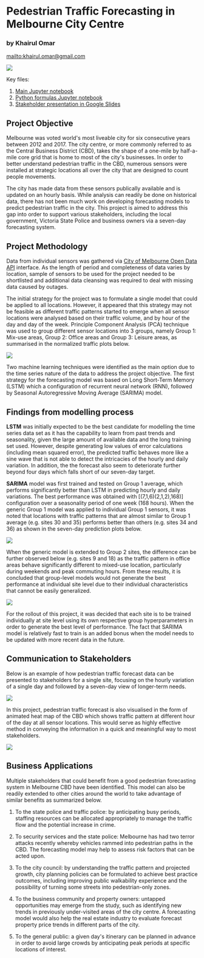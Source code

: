 # Pedestrian Traffic Forecasting in Melbourne City Centre
### by Khairul Omar
<mailto:khairul.omar@gmail.com>

<img src="/images/pedestrians.png">

Key files:
1. <a href="https://github.com/khairulomar/Melbourne_pedestrian/blob/master/Melbourne_pedestrian.ipynb">Main Jupyter notebook</a>
2. <a href="https://github.com/khairulomar/Melbourne_pedestrian/blob/master/library.py">Python formulas Jupyter notebook</a>
1. <a href="https://docs.google.com/presentation/d/1mdEAQ9iz1uUEMc6Xku6apKgG_EvlaO9VxIGmaZn40FA/edit?usp=sharing">Stakeholder presentation in Google Slides</a>

## Project Objective
Melbourne was voted world's most liveable city for six consecutive years between 2012 and 2017. The city centre, or more commonly referred to as the Central Business District (CBD), takes the shape of a one-mile by half-a-mile core grid that is home to most of the city's businesses. In order to better understand pedestrian traffic in the CBD, numerous sensors were installed at strategic locations all over the city that are designed to count people movements.
<p>
The city has made data from these sensors publically available and is updated on an hourly basis. While analysis can readily be done on historical data, there has not been much work on developing forecasting models to predict pedestrian traffic in the city. This project is aimed to address this gap into order to support various stakeholders, including the local government, Victoria State Police and business owners via a seven-day forecasting system.

## Project Methodology
Data from individual sensors was gathered via <a href="https://dev.socrata.com/foundry/data.melbourne.vic.gov.au/b2ak-trbp"> City of Melbourne Open Data API</a> interface. As the length of period and completeness of data varies by location, sample of sensors to be used for the project needed to be shortlisted and additional data cleansing was required to deal with missing data caused by outages.

The initial strategy for the project was to formulate a single model that could be applied to all locations. However, it appeared that this strategy may not be feasible as different traffic patterns started to emerge when all sensor locations were analysed based on their traffic volume, and by hour of the day and day of the week. Principle Component Analysis (PCA) technique was used to group different sensor locations into 3 groups, namely Group 1: Mix-use areas, Group 2: Office areas and Group 3: Leisure areas, as summarised in the normalized traffic plots below.

<img src="/images/EDA_groups.png">

Two machine learning techniques were identified as the main option due to the time series nature of the data to address the project objective. The first strategy for the forecasting model was based on Long Short-Term Memory (LSTM) which a configuration of recurrent neural network (RNN), followed by Seasonal Autoregressive Moving Average (SARIMA) model.

## Findings from modelling process
**LSTM** was initially expected to be the best candidate for modelling the time series data set as it has the capability to learn from past trends and seasonality, given the large amount of available data and the long training set used. However, despite generating low values of error calculations (including mean squared error), the predicted traffic behaves more like a sine wave that is not able to detect the intricacies of the hourly and daily variation. In addition, the the forecast also seem to deteriorate further beyond four days which falls short of our seven-day target.
<p>
  
**SARIMA** model was first trained and tested on Group 1 average, which performs significantly better than LSTM in predicting hourly and daily variations. The best performance was obtained with [(7,1,6)(2,1,2),168)] configuration over a seasonality period of one week (168 hours). When the generic Group 1 model was applied to individual Group 1 sensors, it was noted that locations with traffic patterns that are almost similar to Group 1 average (e.g. sites 30 and 35) performs better than others (e.g. sites 34 and 36) as shown in the seven-day prediction plots below.
<p>
<img src="/images/group1.png">
<p>
When the generic model is extended to Group 2 sites, the difference can be further observed below (e.g. sites 9 and 18) as the traffic pattern in office areas behave significantly different to mixed-use location, particularly during weekends and peak commuting hours. From these results, it is concluded that group-level models would not generate the best performance at individual site level due to their individual characteristics that cannot be easily generalized.
<p>
<img src="/images/group2.png">
<p>
For the rollout of this project, it was decided that each site is to be trained individually at site level using its own respective group hyperparameters in order to generate the best level of performance. The fact that SARIMA model is relatively fast to train is an added bonus when the model needs to be updated with more recent data in the future.
  
## Communication to Stakeholders
Below is an example of how pedestrian traffic forecast data can be presented to stakeholders for a single site, focusing on the hourly variation of a single day and followed by a seven-day view of longer-term needs.
<p>
<img src="/images/one_week_plot.png">
<p>
In this project, pedestrian traffic forecast is also visualised in the form of animated heat map of the CBD which shows traffic pattern at different hour of the day at all sensor locations. This would serve as highly effective method in conveying the information in a quick and meaningful way to most stakeholders.
<p>
<img src="/images/heat_map.png">
  
## Business Applications

Multiple stakeholders that could benefit from a good pedestrian forecasting system in Melbourne CBD have been identified. This model can also be readily extended to other cities around the world to take advantage of similar benefits as summarized below.

1. To the state police and traffic police: by anticipating busy periods, staffing resources can be allocated appropriately to manage the traffic flow and the potential increase in crime.

2. To security services and the state police: Melbourne has had two terror attacks recently whereby vehicles rammed into pedestrian paths in the CBD. The forecasting model may help to assess risk factors that can be acted upon.

3. To the city council: by understanding the traffic pattern and projected growth, city planning policies can be formulated to achieve best practice outcomes, including improving public walkability experience and the possibility of turning some streets into pedestrian-only zones.

4. To the business community and property owners: untapped opportunities may emerge from the study, such as identifying new trends in previously under-visited areas of the city centre. A forecasting model would also help the real estate industry to evaluate forecast property price trends in different parts of the city.

5. To the general public: a given day's itinerary can be planned in advance in order to avoid large crowds by anticipating peak periods at specific locations of interest.
